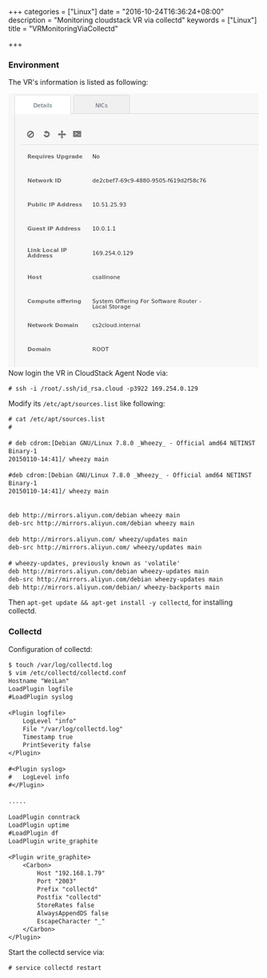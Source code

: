 +++
categories = ["Linux"]
date = "2016-10-24T16:36:24+08:00"
description = "Monitoring cloudstack VR via collectd"
keywords = ["Linux"]
title = "VRMonitoringViaCollectd"

+++
### Environment
The VR's information is listed as following:    

![/images/2016_10_24_16_35_58_501x547.jpg](/images/2016_10_24_16_35_58_501x547.jpg)    
Now login the VR in CloudStack Agent Node via:    

```
# ssh -i /root/.ssh/id_rsa.cloud -p3922 169.254.0.129
```
Modify its `/etc/apt/sources.list` like following:    

```
# cat /etc/apt/sources.list
# 

# deb cdrom:[Debian GNU/Linux 7.8.0 _Wheezy_ - Official amd64 NETINST Binary-1
20150110-14:41]/ wheezy main

#deb cdrom:[Debian GNU/Linux 7.8.0 _Wheezy_ - Official amd64 NETINST Binary-1
20150110-14:41]/ wheezy main


deb http://mirrors.aliyun.com/debian wheezy main
deb-src http://mirrors.aliyun.com/debian wheezy main

deb http://mirrors.aliyun.com/ wheezy/updates main
deb-src http://mirrors.aliyun.com/ wheezy/updates main

# wheezy-updates, previously known as 'volatile'
deb http://mirrors.aliyun.com/debian wheezy-updates main
deb-src http://mirrors.aliyun.com/debian wheezy-updates main
deb http://mirrors.aliyun.com/debian/ wheezy-backports main
```
Then `apt-get update && apt-get install -y collectd`, for installing collectd.    

### Collectd
Configuration of collectd:    

```
$ touch /var/log/collectd.log
$ vim /etc/collectd/collectd.conf
Hostname "WeiLan"
LoadPlugin logfile
#LoadPlugin syslog

<Plugin logfile>
	LogLevel "info"
	File "/var/log/collectd.log"
	Timestamp true
	PrintSeverity false
</Plugin>

#<Plugin syslog>
#	LogLevel info
#</Plugin>

..... 

LoadPlugin conntrack
LoadPlugin uptime 
#LoadPlugin df
LoadPlugin write_graphite

<Plugin write_graphite>
	<Carbon>
		Host "192.168.1.79"
		Port "2003"
		Prefix "collectd"
		Postfix "collectd"
		StoreRates false
		AlwaysAppendDS false
		EscapeCharacter "_"
	</Carbon>
</Plugin>

```
Start the collectd service via:    

```
# service collectd restart
```
